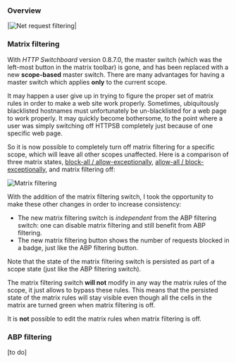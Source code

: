 ### Overview

|![Net request filtering](https://raw.githubusercontent.com/gorhill/httpswitchboard/master/doc/img/httpsb-overview.png)|

### Matrix filtering

With _HTTP Switchboard_ version 0.8.7.0, the master switch (which was the left-most button in the matrix toolbar) is gone, and has been replaced with a new **scope-based** master switch. There are many advantages for having a master switch which applies **only** to the current scope.

It may happen a user give up in trying to figure the proper set of matrix rules in order to make a web site work properly. Sometimes, ubiquitously blacklisted hostnames must unfortunately be un-blacklisted for a web page to work properly. It may quickly become bothersome, to the point where a user was simply switching off HTTPSB completely just because of one specific web page.

So it is now possible to completely turn off matrix filtering for a specific scope, which will leave all other scopes unaffected. Here is a comparison of three matrix states, [block-all / allow-exceptionally](https://github.com/gorhill/httpswitchboard/wiki/How-to-use-HTTP-Switchboard:-Two-opposing-views#the-block-allallow-exceptionally-approach), [allow-all / block-exceptionally](https://github.com/gorhill/httpswitchboard/wiki/How-to-use-HTTP-Switchboard:-Two-opposing-views#the-allow-allblock-exceptionally-approach), and matrix filtering off:

![Matrix filtering](https://raw.githubusercontent.com/gorhill/httpswitchboard/a65026f65973c1a81ba69ecbc5041da5fe956054/doc/img/mtx-filtering-switch.gif)

With the addition of the matrix filtering switch, I took the opportunity to make these other changes in order to increase consistency:

- The new matrix filtering switch is _independent_ from the ABP filtering switch: one can disable matrix filtering and still benefit from ABP filtering.
- The new matrix filtering button shows the number of requests blocked in a badge, just like the ABP filtering button.

Note that the state of the matrix filtering switch is persisted as part of a scope state (just like the ABP filtering switch).

The matrix filtering switch **will not** modify in any way the matrix rules of the scope, it just allows to bypass these rules. This means that the persisted state of the matrix rules will stay visible even though all the cells in the matrix are turned green when matrix filtering is off.

It is **not** possible to edit the matrix rules when matrix filtering is off.

### ABP filtering

[to do]